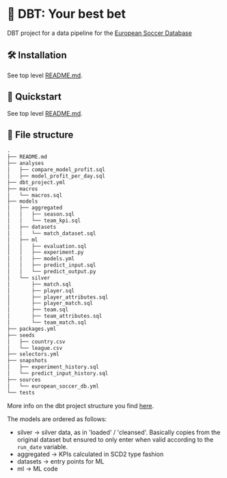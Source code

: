 # 🎲 DBT: Your best bet

DBT project for a data pipeline for the [European Soccer Database](https://www.kaggle.com/datasets/hugomathien/soccer)

## 🛠 Installation

See top level [README.md](../README.md).

## 🏁 Quickstart

See top level [README.md](../README.md).

## 📁 File structure

```txt
.
├── README.md
├── analyses
│   ├── compare_model_profit.sql
│   ├── model_profit_per_day.sql
├── dbt_project.yml
├── macros
│   └── macros.sql
├── models
│   ├── aggregated
│   │   ├── season.sql
│   │   └── team_kpi.sql
│   ├── datasets
│   │   └── match_dataset.sql
│   ├── ml
│   │   ├── evaluation.sql
│   │   ├── experiment.py
│   │   ├── models.yml
│   │   ├── predict_input.sql
│   │   └── predict_output.py
│   └── silver
│       ├── match.sql
│       ├── player.sql
│       ├── player_attributes.sql
│       ├── player_match.sql
│       ├── team.sql
│       ├── team_attributes.sql
│       └── team_match.sql
├── packages.yml
├── seeds
│   ├── country.csv
│   └── league.csv
├── selectors.yml
├── snapshots
│   ├── experiment_history.sql
│   └── predict_input_history.sql
├── sources
│   └── european_soccer_db.yml
└── tests
```

More info on the dbt project structure you find [here](https://docs.getdbt.com/best-practices/how-we-structure/1-guide-overview).

The models are ordered as follows:
- silver -> silver data, as in 'loaded' / 'cleansed'. Basically copies from the original dataset but ensured to only enter when valid according to the `run_date` variable.
- aggregated -> KPIs calculated in SCD2 type fashion
- datasets -> entry points for ML
- ml -> ML code
